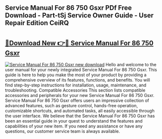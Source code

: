 ## Service Manual For 86 750 Gsxr PDf Free Download - Part-tSj Service Owner Guide - User Repair Edition CeiRQ

# <h2><a href="http://bc7901.oget.top/?id=Service+Manual+For+86+750+Gsxr">🔗Download New 👉🔴 Service Manual For 86 750 Gsxr</a></h2>

[![Service Manual For 86 750 Gsxr new download](https://i.imgur.com/5g1atiW.png)](http://bc7901.oget.top/?id=Service+Manual+For+86+750+Gsxr)
Hello and welcome to the user manual for your newly integrated Service Manual For 86 750 Gsxr. This guide is here to help you make the most of your product by providing a comprehensive overview of its features, functions, and benefits. You will find step-by-step instructions for installation, usage, maintenance, and troubleshooting. Compatible Accessories This section lists compatible accessories and peripherals for your new Service Manual For 86 750 Gsxr. Service Manual For 86 750 Gsxr offers users an impressive collection of advanced features, such as gesture control, hands-free operation, customizable shortcuts, and automated tasks, all easily accessible through the user interface. We believe that the Service Manual For 86 750 Gsxr has been an essential guide in your quest to understand the features and capabilities of your new item. If you need any assistance or have any questions, our customer service team is always available.
